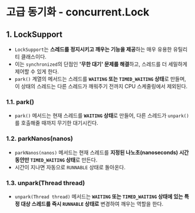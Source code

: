 # 고급 동기화 - concurrent.Lock

## 1. LockSupport

- `LockSupport`는 **스레드를 정지시키고 깨우는 기능을 제공**하는 매우 유용한 유틸리티 클래스이다.
- 이는 `synchronized`의 단점인 **'무한 대기' 문제를 해결**하고, 스레드를 더 세밀하게 제어할 수 있게 한다.
- `park()` 계열의 메서드는 스레드를 **`WAITING` 또는 `TIMED_WAITING` 상태**로 만들며, 이 상태의 스레드는 다른 스레드가 깨워주기 전까지 CPU 스케줄링에서 제외된다.

### 1.1. park()

- `park()` 메서드는 현재 스레드를 **`WAITING` 상태**로 만들어, 다른 스레드가 `unpark()`를 호출해줄 때까지 무기한 대기시킨다.

### 1.2. parkNanos(nanos)

- `parkNanos(nanos)` 메서드는 현재 스레드를 **지정된 나노초(nanoseconds) 시간 동안만 `TIMED_WAITING` 상태**로 만든다.
- 시간이 지나면 자동으로 `RUNNABLE` 상태로 돌아온다.

### 1.3. unpark(Thread thread)

- `unpark(Thread thread)` 메서드는 **`WAITING` 또는 `TIMED_WAITING` 상태에 있는 특정 대상 스레드를 즉시 `RUNNABLE` 상태로** 변경하여 깨우는 역할을 한다.
